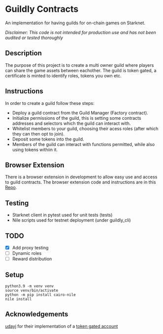 # Guildly Contracts

An implementation for having guilds for on-chain games on Starknet.

_Disclaimer: This code is not intended for production use and has not been audited or tested thoroughly_

## Description

The purpose of this project is to create a multi owner guild where players can share the game assets between eachother. The guild is token gated, a certificate is minted to identify roles, tokens you own etc.

## Instructions

In order to create a guild follow these steps:

- Deploy a guild contract from the Guild Manager (Factory contract).
- Initialize permissions of the guild, this is setting some contracts addresses and selectors which the guild can interact with.
- Whitelist members to your guild, choosing their acess roles (after which they can then opt to join).
- Deposit some tokens into the guild.
- Members of the guild can interact with functions permitted, while also using tokens withiin it.

## Browser Extension

There is a browser extension in development to allow easy use and access to guild contracts. The browser extension code and instructions are in this [Repo](https://github.com/Guildly/guildly-extension).

## Testing

- Starknet client in pytest used for unit tests (tests)
- Nile scripts used for testnet deployment (under guildly_cli)

## TODO

- [x] Add proxy testing
- [ ] Dynamic roles
- [ ] Reward distribution

## Setup

```
python3.9 -m venv venv
source venv/bin/activate
python -m pip install cairo-nile
nile install
```

## Acknowledgements

[udayj](https://twitter.com/udayj) for their implementation of a [token gated account](https://github.com/udayj/token_gated_account)
